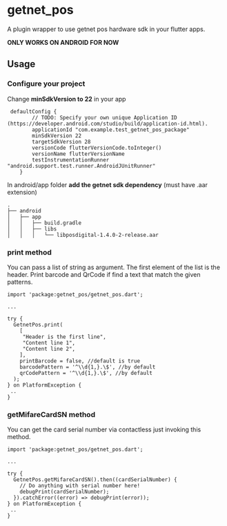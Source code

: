 # getnet_pos

A plugin wrapper to use getnet pos hardware sdk in your flutter apps.

**ONLY WORKS ON ANDROID FOR NOW**

## Usage

### Configure your project

Change **minSdkVersion to 22** in your app
```
 defaultConfig {
        // TODO: Specify your own unique Application ID (https://developer.android.com/studio/build/application-id.html).
        applicationId "com.example.test_getnet_pos_package"
        minSdkVersion 22
        targetSdkVersion 28
        versionCode flutterVersionCode.toInteger()
        versionName flutterVersionName
        testInstrumentationRunner "android.support.test.runner.AndroidJUnitRunner"
    }
``` 

In android/app folder **add the getnet sdk dependency** (must have .aar extension)

```
.
├── android
│   ├── app
│   │   ├── build.gradle
│   │   ├── libs
│   │   │   └── libposdigital-1.4.0-2-release.aar

```


### print method

You can pass a list of string as argument. The first element of the list
is the header. Print barcode and QrCode if find a text that match the given 
patterns.

```
import 'package:getnet_pos/getnet_pos.dart';

...

try {
  GetnetPos.print(
    [
     "Header is the first line",
     "Content line 1",
     "Content line 2",
    ],
    printBarcode = false, //default is true
    barcodePattern = '^\\d{1,}.\$', //by default
    qrCodePattern = '^\\d{1,}.\$', //by default
  );
} on PlatformException {
 ..
}
```

### getMifareCardSN method

You can get the card serial number via contactless just invoking this method.

```
import 'package:getnet_pos/getnet_pos.dart';

...

try {
  GetnetPos.getMifareCardSN().then((cardSerialNumber) {
    // Do anything with serial number here!
    debugPrint(cardSerialNumber);
  }).catchError((error) => debugPrint(error));
} on PlatformException {
 ..
}
```
